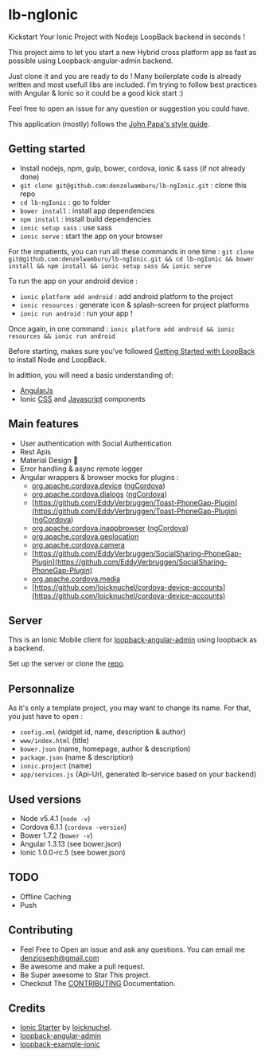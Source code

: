 # lb-ngIonic

Kickstart Your Ionic Project with Nodejs LoopBack backend in seconds !

This project aims to let you start a new Hybrid cross platform app as fast as possible using Loopback-angular-admin backend.

Just clone it and you are ready to do ! Many boilerplate code is already written and most usefull libs are included. I'm trying to follow best practices with Angular & Ionic so it could be a good kick start :)

Feel free to open an issue for any question or suggestion you could have.

This application (mostly) follows the [John Papa's style guide](https://github.com/johnpapa/angular-styleguide).

## Getting started

- Install nodejs, npm, gulp, bower, cordova, ionic & sass (if not already done)
- `git clone git@github.com:denzelwamburu/lb-ngIonic.git` : clone this repo
- `cd lb-ngIonic` : go to folder
- `bower install` : install app dependencies
- `npm install` : install build dependencies
- `ionic setup sass` : use sass
- `ionic serve` : start the app on your browser

For the impatients, you can run all these commands in one time : `git clone git@github.com:denzelwamburu/lb-ngIonic.git && cd lb-ngIonic && bower install && npm install && ionic setup sass && ionic serve`

To run the app on your android device :

- `ionic platform add android` : add android platform to the project
- `ionic resources` : generate icon & splash-screen for project platforms
- `ionic run android` : run your app !

Once again, in one command : `ionic platform add android && ionic resources && ionic run android`

Before starting, makes sure you've followed [Getting Started with LoopBack](http://docs.strongloop.com/display/LB/Getting+started+with+LoopBack) to install Node and LoopBack.

In adittion, you will need a basic understanding of:
 - [AngularJs](https://angularjs.org/)
 - Ionic [CSS](http://ionicframework.com/docs/components/) and [Javascript](http://ionicframework.com/docs/api/) components  

## Main features

- User authentication with Social Authentication
- Rest Apis
- Material Design :tada:
- Error handling & async remote logger
- Angular wrappers & browser mocks for plugins :
    - [org.apache.cordova.device](https://github.com/apache/cordova-plugin-device) ([ngCordova](http://ngcordova.com/docs/plugins/device/))
    - [org.apache.cordova.dialogs](https://github.com/apache/cordova-plugin-dialogs) ([ngCordova](http://ngcordova.com/docs/plugins/dialogs/))
    - [https://github.com/EddyVerbruggen/Toast-PhoneGap-Plugin](https://github.com/EddyVerbruggen/Toast-PhoneGap-Plugin) ([ngCordova](http://ngcordova.com/docs/plugins/toast/))
    - [org.apache.cordova.inappbrowser](https://github.com/apache/cordova-plugin-inappbrowser) ([ngCordova](http://ngcordova.com/docs/plugins/inAppBrowser/))
    - [org.apache.cordova.geolocation](https://github.com/apache/cordova-plugin-geolocation)
    - [org.apache.cordova.camera](https://github.com/apache/cordova-plugin-camera)
    - [https://github.com/EddyVerbruggen/SocialSharing-PhoneGap-Plugin](https://github.com/EddyVerbruggen/SocialSharing-PhoneGap-Plugin)
    - [org.apache.cordova.media](https://github.com/apache/cordova-plugin-media)
    - [https://github.com/loicknuchel/cordova-device-accounts](https://github.com/loicknuchel/cordova-device-accounts)

## Server
This is an Ionic Mobile client for [loopback-angular-admin](https://github.com/beeman/loopback-angular-admin) using loopback as a backend.

Set up the server or clone the [repo](https://github.com/beeman/loopback-angular-admin).

## Personnalize

As it's only a template project, you may want to change its name. For that, you just have to open :

- `config.xml` (widget id, name, description & author)
- `www/index.html` (title)
- `bower.json` (name, homepage, author & description)
- `package.json` (name & description)
- `ionic.project` (name)
-  `app/services.js` (Api-Url, generated lb-service based on your backend)

## Used versions

- Node v5.4.1 (`node -v`)
- Cordova 6.1.1 (`cordova -version`)
- Bower 1.7.2 (`bower -v`)
- Angular 1.3.13 (see bower.json)
- Ionic 1.0.0-rc.5 (see bower.json)

## TODO

- Offline Caching
- Push

## Contributing
- Feel Free to Open an issue and ask any questions. You can email me denzjoseph@gmail.com
- Be awesome and make a pull request.
- Be Super awesome to Star This project.
- Checkout The [CONTRIBUTING](https://github.com/denzelwamburu/lb-ngIonic/blob/master/CONTRIBUTING.md) Documentation.

## Credits

- [Ionic Starter](https://github.com/loicknuchel/ionic-starter) by [loicknuchel](https://github.com/loicknuchel).
- [loopback-angular-admin](https://github.com/beeman/loopback-angular-admin)
- [loopback-example-ionic](https://github.com/belibasakis/loopback-example-ionic)
